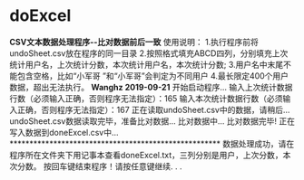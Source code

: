 # doExcel
********CSV文本数据处理程序--比对数据前后一致********  使用说明： 1.执行程序前将undoSheet.csv放在程序的同一目录 2.按照格式填充ABCD四列，分别填充上次统计用户名，上次统计分数，本次统计用户名，本次统计分数; 3.用户名中末尾不能包含空格，比如“小军哥  ”和“小军哥”会判定为不同用户 4.最长限定400个用户数据，超出无法执行。  ******************Wanghz 2019-09-21******************  开始启动程序... 输入上次统计数据行数（必须输入正确，否则程序无法指定）：165 输入本次统计数据行数（必须输入正确，否则程序无法指定）：167 正在读取undoSheet.csv中的数据，请稍后... undoSheet.csv数据读取完毕，准备比对数据... 比对数据中... 比对数据完毕! 正在写入数据到doneExcel.csv中...  ***************************************************** 数据处理成功，请在程序所在文件夹下用记事本查看doneExcel.txt，三列分别是用户，上次分数，本次分数。 按回车键结束程序！请按任意键继续. . .
